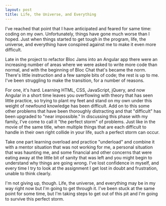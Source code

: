 ```yaml
---
layout: post
title: Life, the Universe, and Everything
---
```

I've reached that point that I have anticipated and feared for same time: coding on my own. Unfortunately, things have gone much worse than I hoped. Just when things started to get tough in the program, life, the universe, and everything have conspired against me to make it even more difficult.

Late in the project to refactor Bloc Jams into an Angular app there were an increasing number of areas where we were asked to write more code than normal, and with the beginning of Bloc Chat that's became the norm. There's little instruction and a few sample bits of code; the rest is up to me. I've been struggling to make the transition, for a number of reasons.

For one, it's hard. Learning HTML, CSS, JavaScript, jQuery, and now Angular in a short time leaves you overflowing with theory that has seen little practice, so trying to plant my feet and stand on my own under this weight of newfound knowledge has been difficult. Add on to this some other problems that have been thoroughly distracting and that "difficult" has been upgraded to "near impossible." In discussing this phase with my family, I've come to call it "the perfect storm" of problems. Just like in the movie of the same title, when multiple things that are each difficult to handle in their own right collide in your life, such a perfect storm can occur.

Take one part learning overload and practice "underload" and combine it with a mentor situation that was not working for me, a personal situation that was haunting me, and some financial and other concerns that were eating away at the little bit of sanity that was left and you might begin to understand why things are going wrong. I've lost confidence in myself, and every time I try to look at the assignment I get lost in doubt and frustration, unable to think clearly.

I'm not giving up, though. Life, the universe, and everything may be in my way right now but I'm going to get through it. I've been stuck at the same point for some time, but I'm taking steps to get out of this pit and I'm going to survive this perfect storm.

